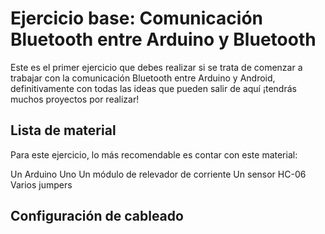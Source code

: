 # Ejercicio base: Comunicación Bluetooth entre Arduino y Bluetooth
Este es el primer ejercicio que debes realizar si se trata de comenzar a trabajar con la comunicación Bluetooth entre Arduino y Android, definitivamente con todas las ideas que pueden salir de aquí ¡tendrás muchos proyectos por realizar!

## Lista de material

Para este ejercicio, lo más recomendable es contar con este material:

Un Arduino Uno 
Un módulo de relevador de corriente
Un sensor HC-06
Varios jumpers

## Configuración de cableado


